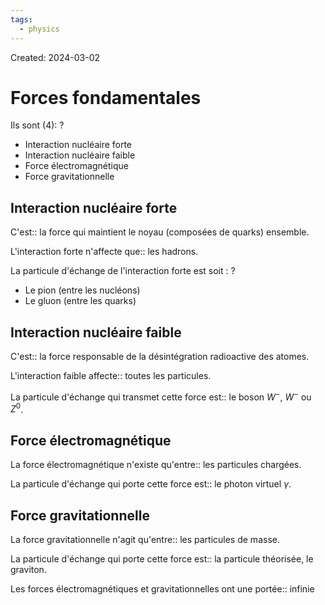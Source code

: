 ```yaml
---
tags:
  - physics
---
```

Created: 2024-03-02

# Forces fondamentales

Ils sont (4):
?
- Interaction nucléaire forte
- Interaction nucléaire faible
- Force électromagnétique
- Force gravitationnelle
<!--SR:!2024-03-14,3,265-->

## Interaction nucléaire forte
C'est:: la force qui maintient le noyau (composées de quarks) ensemble.
<!--SR:!2024-03-14,2,225-->

L'interaction forte n'affecte que:: les hadrons.
<!--SR:!2024-03-14,2,230-->

La particule d'échange de l'interaction forte est soit :
?
- Le pion (entre les nucléons)
- Le gluon (entre les quarks)
<!--SR:!2024-03-13,1,210-->

## Interaction nucléaire faible
C'est:: la force responsable de la désintégration radioactive des atomes.
<!--SR:!2024-03-14,2,230-->

L'interaction faible affecte:: toutes les particules.
<!--SR:!2024-03-14,2,225-->

La particule d'échange qui transmet cette force est:: le boson $W^{-}$, $W^{-}$ ou $Z^{0}$.
<!--SR:!2024-03-14,3,250-->

## Force électromagnétique
La force électromagnétique n'existe qu'entre:: les particules chargées.
<!--SR:!2024-03-13,2,245-->

La particule d'échange qui porte cette force est:: le photon virtuel $\gamma$.
<!--SR:!2024-03-14,3,250-->


## Force gravitationnelle
La force gravitationnelle n'agit qu'entre:: les particules de masse.
<!--SR:!2024-03-14,3,250-->

La particule d'échange qui porte cette force est:: la particule théorisée, le graviton.
<!--SR:!2024-03-14,3,265-->

Les forces électromagnétiques et gravitationnelles ont une portée:: infinie
<!--SR:!2024-03-14,3,265-->

